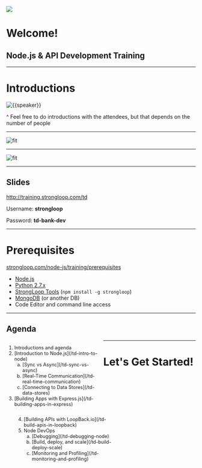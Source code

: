 
![](/images/StrongLoop.png)

# Welcome!

## Node.js & API Development Training

---

# Introductions

![{{speaker}}]()

^ Feel free to do introductions with the attendees, but that depends on the number of people

---

<!-- .slide: data-background="white" -->

![fit](images/StrongLoop_Hyperscale.png)

---

<!-- .slide: data-background="white" -->

![fit](images/StrongLoop_who.png)

---

## Slides

<http://training.strongloop.com/td>

Username: **strongloop**

Password: **td-bank-dev**

---

# Prerequisites

[strongloop.com/node-js/training/prerequisites](https://strongloop.com/node-js/training/prerequisites/)

* [Node.js](nodejs.org)
* [Python 2.7.x](https://www.python.org/downloads/)
* [StrongLoop Tools](http://docs.strongloop.com/display/SL/Installation+troubleshooting) (`npm install -g strongloop`)
* [MongoDB](http://www.mongodb.org/downloads) (or another DB)
* Code Editor and command line access

---

## Agenda

<div style='font-size:0.9em'>
<ol style='float:left; width:47%;'>
    <li>Introductions and agenda</li>
    <li>
        [Introduction to Node.js](/td-intro-to-node)
        <ol style='list-style-type: lower-alpha;'>
            <li>[Sync vs Async](/td-sync-vs-async)</li>
            <li>[Real-Time Communication](/td-real-time-communication)</li>
            <li>[Connecting to Data Stores](/td-data-stores)</li>
        </ol>
    </li>
    <li>[Building Apps with Express.js](/td-building-apps-in-express)</li>
</ol>
<ol start='4' style='float:left; width:47%; margin-left:5%;'>
    <li>[Building APIs with LoopBack.io](/td-build-apis-in-loopback)</li>
    <li>
        Node DevOps
        <ol style='list-style-type: lower-alpha;'>
            <li>[Debugging](/td-debugging-node)</li>
            <li>[Build, deploy, and scale](/td-build-deploy-scale)</li>
            <li>[Monitoring and Profiling](/td-monitoring-and-profiling)</li>
        </ol>
    </li>
</ol>
</div>

---

# Let's Get Started!

